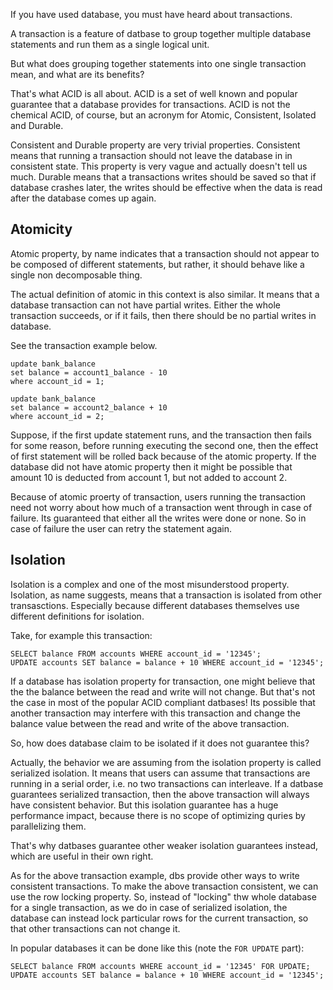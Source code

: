 If you have used database, you must have heard about transactions.

A transaction is a feature of datbase to group together multiple database
statements and run them as a single logical unit.

But what does grouping together statements into one single transaction mean,
and what are its benefits?

That's what ACID is all about. ACID is a set of well known and popular
guarantee that a database provides for transactions. ACID is not the chemical
ACID, of course, but an acronym for Atomic, Consistent, Isolated and Durable.

Consistent and Durable property are very trivial properties. Consistent means
that running a transaction should not leave the database in in consistent state.
This property is very vague and actually doesn't tell us much. Durable means
that a transactions writes should be saved so that if database crashes later,
the writes should be effective when the data is read after the database comes up
again.

## Atomicity

Atomic property, by name indicates that a transaction should not appear
to be composed of different statements, but rather, it should behave like a
single non decomposable thing.

The actual definition of atomic in this context is also similar. It means
that a database transaction can not have partial writes. Either the whole
transaction succeeds, or if it fails, then there should be no partial
writes in database.

See the transaction example below.

```
update bank_balance
set balance = account1_balance - 10
where account_id = 1;

update bank_balance
set balance = account2_balance + 10
where account_id = 2;
```

Suppose, if the first update statement runs, and the transaction then fails for
some reason, before running executing the second one, then the effect of first
statement will be rolled back because of the atomic property. If the database
did not have atomic property then it might be possible that amount 10 is
deducted from account 1, but not added to account 2.

Because of atomic proerty of transaction, users running the transaction need
not worry about how much of a transaction went through in case of failure. Its
guaranteed that either all the writes were done or none. So in case of failure
the user can retry the statement again.

## Isolation

Isolation is a complex and one of the most misunderstood property. Isolation, as
name suggests, means that a transaction is isolated from other transasctions.
Especially because different databases themselves use different definitions for
isolation.

Take, for example this transaction:

```
SELECT balance FROM accounts WHERE account_id = '12345';
UPDATE accounts SET balance = balance + 10 WHERE account_id = '12345';
```

If a database has isolation property for transaction, one might believe that
the the balance between the read and write will not change. But that's not
the case in most of the popular ACID compliant datbases! Its possible that
another transaction may interfere with this transaction and change the
balance value between the read and write of the above transaction.

So, how does database claim to be isolated if it does not guarantee this?

Actually, the behavior we are assuming from the isolation property is called
serialized isolation. It means that users can assume that transactions are
running in a serial order, i.e. no two transactions can interleave. If a
datbase guarantees serialized transaction, then the above transaction will
always have consistent behavior. But this isolation guarantee has a huge
performance impact, because there is no scope of optimizing quries by
parallelizing them.

That's why datbases guarantee other weaker isolation guarantees instead, which
are useful in their own right.

As for the above transaction example, dbs provide other ways to write consistent
transactions. To make the above transaction consistent, we can use the row
locking property. So, instead of "locking" thw whole database for a single
transaction, as we do in case of serialized isolation, the database can instead
lock particular rows for the current transaction, so that other transactions
can not change it.

In popular databases it can be done like this (note the `FOR UPDATE` part):

```
SELECT balance FROM accounts WHERE account_id = '12345' FOR UPDATE;
UPDATE accounts SET balance = balance + 10 WHERE account_id = '12345';
```
